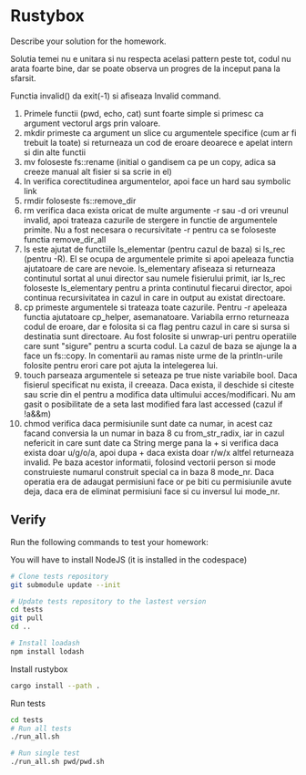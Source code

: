 # Rustybox

Describe your solution for the homework.

Solutia temei nu e unitara si nu respecta acelasi pattern peste tot, codul nu arata foarte bine, dar se poate
observa un progres de la inceput pana la sfarsit.

Functia invalid() da exit(-1) si afiseaza Invalid command.

1. Primele functii (pwd, echo, cat) sunt foarte simple si primesc ca argument vectorul args prin valoare.
2. mkdir primeste ca argument un slice cu argumentele specifice (cum ar fi trebuit la toate) si returneaza un cod
de eroare deoarece e apelat intern si din alte functii
3. mv foloseste fs::rename (initial o gandisem ca pe un copy, adica sa creeze manual alt fisier si sa scrie in el)
4. ln verifica corectitudinea argumentelor, apoi face un hard sau symbolic link
5. rmdir foloseste fs::remove_dir
6. rm verifica daca exista oricat de multe argumente -r sau -d ori vreunul invalid, apoi trateaza cazurile
de stergere in functie de argumentele primite. Nu a fost necesara o recursivitate -r pentru ca se foloseste functia
remove_dir_all 
7. ls este ajutat de functiile ls_elementar (pentru cazul de baza) si ls_rec (pentru -R). El se ocupa de argumentele primite si apoi
apeleaza functia ajutatoare de care are nevoie. ls_elementary afiseaza si returneaza continutul sortat al unui director sau numele fisierului primit, iar ls_rec foloseste ls_elementary pentru a printa continutul fiecarui director, apoi continua recursivitatea in cazul in care in output
au existat directoare. 
8. cp primeste argumentele si trateaza toate cazurile. Pentru -r apeleaza functia ajutatoare cp_helper, asemanatoare. Variabila errno returneaza codul de eroare, dar e folosita si ca flag pentru cazul in care si sursa si destinatia sunt directoare. Au fost folosite si unwrap-uri pentru operatiile care sunt "sigure" pentru a scurta codul. La cazul de baza se ajunge la a face un fs::copy. In comentarii au ramas niste urme de la println-urile folosite pentru erori care pot ajuta la intelegerea lui.
9. touch parseaza argumentele si seteaza pe true niste variabile bool. Daca fisierul specificat nu exista, il creeaza. Daca exista, il deschide si citeste sau scrie din el pentru a modifica data ultimului acces/modificari. Nu am gasit o posibilitate de a seta last modified fara last accessed (cazul if !a&&m)
10. chmod verifica daca permisiunile sunt date ca numar, in acest caz facand conversia la un numar in baza 8 cu from_str_radix, iar in cazul nefericit in care sunt date ca String merge pana la + si verifica daca exista doar u/g/o/a, apoi dupa + daca exista doar r/w/x altfel returneaza invalid. Pe baza acestor informatii, folosind vectorii person si mode construieste numarul construit special ca in baza 8 mode_nr. Daca operatia era de adaugat permisiuni face or pe biti cu permisiunile avute deja, daca era de eliminat permisiuni face si cu inversul lui mode_nr.

## Verify

Run the following commands to test your homework:

You will have to install NodeJS (it is installed in the codespace)

```bash
# Clone tests repository
git submodule update --init 

# Update tests repository to the lastest version
cd tests
git pull 
cd ..

# Install loadash
npm install lodash
```

Install rustybox

```bash
cargo install --path .
```

Run tests

```bash
cd tests
# Run all tests 
./run_all.sh

# Run single test
./run_all.sh pwd/pwd.sh
```
